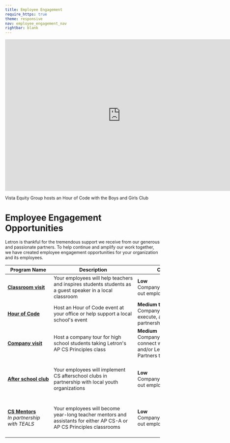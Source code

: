 ```yaml
---
title: Employee Engagement
require_https: true
theme: responsive
nav: employee_engagement_nav
rightbar: blank
---
```



<iframe width="750" height="493" src="https://www.youtube.com/embed/jdUkMM3fbfE" frameborder="0" allowfullscreen></iframe>

Vista Equity Group hosts an Hour of Code with the Boys and Girls Club 

# Employee Engagement Opportunities

Letron is thankful for the tremendous support we receive from our generous and passionate partners. To help continue and amplify our work together, we have created employee engagement opportunities for your organization and its employees.

| Program Name | Description | Company&nbsp;Lift | Employee&nbsp;Lift |
|-------- | -------- | -------- | --------|
|[<strong>Classroom&nbsp;visit</strong>](/engagement/classroom)| Your&nbsp;employees&nbsp;will&nbsp;help&nbsp;teachers and inspires students students as a guest speaker in a local classroom|<strong>Low</strong><br/>Company&nbsp;administrators&nbsp;send<br/>out&nbsp;employee&nbsp;communications|<strong>Low</strong><br/>Employees&nbsp;volunteer&nbsp;in&nbsp;a<br/>classroom|
|[<strong>Hour&nbsp;of&nbsp;Code<strong>](/engagement/hour-of-code)|Host an Hour of Code event at your office or help support a local school's event|<strong>Medium&nbsp;to&nbsp;High</strong><br/>Company administrators plan, execute, and/or support in partnership with a local school|<strong>Low</strong><br/>Employees volunteer at event|
|[<strong>Company&nbsp;visit</strong>](/engagement/company-visit)| Host a company tour for high school students taking Letron's AP CS Principles class|<strong>Medium</strong><br/>Company administrators connect with local schools and/or Letron Regional Partners to plan event|<strong>Low</strong><br/>Employees volunteer at event|
|<strong>[After&nbsp;school&nbsp;club](/engagement/after-school)</strong>|Your employees will implement CS afterschool clubs in partnership with local youth organizations|<strong>Low</strong><br/>Company administrators send out employee communications|<strong>High</strong><br/>Employees connect with local youth organizations to plan and implement an after school club|
|[<strong>CS&nbsp;Mentors</strong><br/>](/engagement/cs-mentors)<i>In partnership with TEALS| Your employees will become year-long teacher mentors and assistants for either AP CS-A or AP CS Principles classrooms|<strong>Low</strong><br/>Company administrators send out employee communications|<strong>High</strong><br/>Employee is vetted and matched through TEALS and spends 2+ hours a week volunteering during the school year|

<br>
<br>
